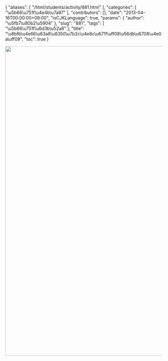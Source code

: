 {
    "aliases": [
        "/html/students/activity/881.html"
    ],
    "categories": [
        "\u5b66\u751f\u4e4b\u7a97"
    ],
    "contributors": [],
    "date": "2013-04-16T00:00:00+08:00",
    "isCJKLanguage": true,
    "params": {
        "author": "\u5fb7\u80b2\u5904"
    },
    "slug": "881",
    "tags": [
        "\u5b66\u751f\u6d3b\u52a8"
    ],
    "title": "\u8bfb\u4e66\u63a8\u8350\u7b2c\u4e8c\u671f\uff08\u56db\u6708\u4e0a\uff09",
    "toc": true
}


<img
    src="https://cdn.tfls.online/mirror/full/3727bc0de707ff43e308246e9260d1169cb1892d.jpg"
    style="display:block;margin-left:auto;margin-right:auto;"
    decoding="async"
    fetchpriority="auto"
    loading="lazy"
    height="991"
    width="705"
/>


